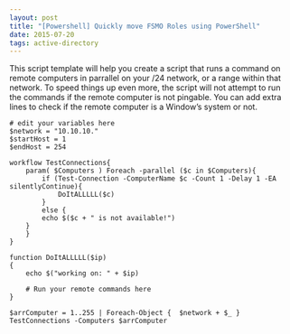 ```yaml
---
layout: post
title: "[Powershell] Quickly move FSMO Roles using PowerShell"
date: 2015-07-20
tags: active-directory
---
```

This script template will help you create a script that runs a command on remote computers in parrallel on your /24 network, or a range within that network. To speed things up even more, the script will not attempt to run the commands if the remote computer is not pingable. You can add extra lines to check if the remote computer is a Window’s system or not.

    # edit your variables here
    $network = "10.10.10."
    $startHost = 1
    $endHost = 254

    workflow TestConnections{ 
        param( $Computers ) Foreach -parallel ($c in $Computers){ 
            if (Test-Connection -ComputerName $c -Count 1 -Delay 1 -EA silentlyContinue){
                DoItALLLLL($c)
            }
            else {
            echo $($c + " is not available!")
        }
        } 
    }

    function DoItALLLLL($ip)
    {
        echo $("working on: " + $ip)
            
        # Run your remote commands here
    }

    $arrComputer = 1..255 | Foreach-Object {  $network + $_ }
    TestConnections -Computers $arrComputer